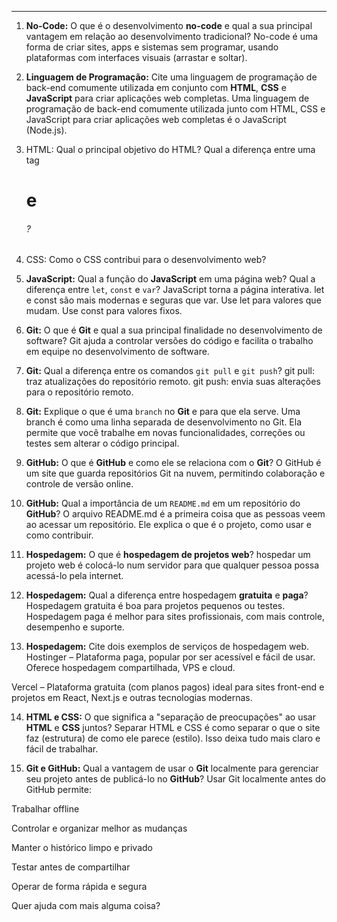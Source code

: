---

1.  **No-Code:** O que é o desenvolvimento **no-code** e qual a sua principal vantagem em relação ao desenvolvimento tradicional? No-code é uma forma de criar sites, apps e sistemas sem programar, usando plataformas com interfaces visuais (arrastar e soltar).

2.  **Linguagem de Programação:** Cite uma linguagem de programação de back-end comumente utilizada em conjunto com **HTML**, **CSS** e **JavaScript** para criar aplicações web completas. Uma linguagem de programação de back-end comumente utilizada junto com HTML, CSS e JavaScript para criar aplicações web completas é o JavaScript (Node.js).

3. HTML: Qual o principal objetivo do HTML? Qual a diferença entre uma tag <h1> e <h6>?

4. CSS: Como o CSS contribui para o desenvolvimento web? 

5.  **JavaScript:** Qual a função do **JavaScript** em uma página web? Qual a diferença entre `let`, `const` e `var`? JavaScript torna a página interativa.
let e const são mais modernas e seguras que var.
Use let para valores que mudam.
Use const para valores fixos.

6.  **Git:** O que é **Git** e qual a sua principal finalidade no desenvolvimento de software? Git ajuda a controlar versões do código e facilita o trabalho em equipe no desenvolvimento de software.

7.  **Git:** Qual a diferença entre os comandos `git pull` e `git push`? git pull: traz atualizações do repositório remoto.
git push: envia suas alterações para o repositório remoto.

8.  **Git:** Explique o que é uma `branch` no **Git** e para que ela serve. Uma branch é como uma linha separada de desenvolvimento no Git. Ela permite que você trabalhe em novas funcionalidades, correções ou testes sem alterar o código principal.

9.  **GitHub:** O que é **GitHub** e como ele se relaciona com o **Git**? O GitHub é um site que guarda repositórios Git na nuvem, permitindo colaboração e controle de versão online.

10. **GitHub:** Qual a importância de um `README.md` em um repositório do **GitHub**? O arquivo README.md é a primeira coisa que as pessoas veem ao acessar um repositório. Ele explica o que é o projeto, como usar e como contribuir.

11. **Hospedagem:** O que é **hospedagem de projetos web**? hospedar um projeto web é colocá-lo num servidor para que qualquer pessoa possa acessá-lo pela internet.

12. **Hospedagem:** Qual a diferença entre hospedagem **gratuita** e **paga**? Hospedagem gratuita é boa para projetos pequenos ou testes.
Hospedagem paga é melhor para sites profissionais, com mais controle, desempenho e suporte.

13. **Hospedagem:** Cite dois exemplos de serviços de hospedagem web.
Hostinger – Plataforma paga, popular por ser acessível e fácil de usar. Oferece hospedagem compartilhada, VPS e cloud.

Vercel – Plataforma gratuita (com planos pagos) ideal para sites front-end e projetos em React, Next.js e outras tecnologias modernas.

14. **HTML e CSS:** O que significa a "separação de preocupações" ao usar **HTML** e **CSS** juntos? Separar HTML e CSS é como separar o que o site faz (estrutura) de como ele parece (estilo). Isso deixa tudo mais claro e fácil de trabalhar.

15. **Git e GitHub:** Qual a vantagem de usar o **Git** localmente para gerenciar seu projeto antes de publicá-lo no **GitHub**?
 Usar Git localmente antes do GitHub permite:

Trabalhar offline

Controlar e organizar melhor as mudanças

Manter o histórico limpo e privado

Testar antes de compartilhar

Operar de forma rápida e segura

Quer ajuda com mais alguma coisa?

